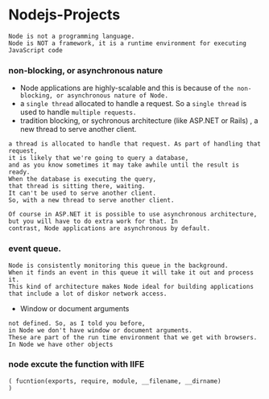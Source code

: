 # Nodejs-Projects
```
Node is not a programming language.
Node is NOT a framework, it is a runtime environment for executing JavaScript code
```
### non-blocking, or asynchronous nature
-  Node applications are highly-scalable and this is because of ```the non-blocking, or asynchronous nature of Node.```
- a ```single thread``` allocated to handle a request. So a ```single thread``` is used to handle ```multiple requests.```
- tradition blocking, or sychronous architecture (like ASP.NET or Rails) , a new thread to serve another client.
```
a thread is allocated to handle that request. As part of handling that request, 
it is likely that we're going to query a database, 
and as you know sometimes it may take awhile until the result is ready.
When the database is executing the query, 
that thread is sitting there, waiting. 
It can't be used to serve another client.
So, with a new thread to serve another client.
```
```
Of course in ASP.NET it is possible to use asynchronous architecture, 
but you will have to do extra work for that. In
contrast, Node applications are asynchronous by default.
```

### event queue. 
```
Node is consistently monitoring this queue in the background. 
When it finds an event in this queue it will take it out and process it. 
This kind of architecture makes Node ideal for building applications 
that include a lot of diskor network access.
```
- Window or document arguments
```
not defined. So, as I told you before, 
in Node we don't have window or document arguments. 
These are part of the run time environment that we get with browsers. 
In Node we have other objects
```
### node excute the function with IIFE
```
( fucntion(exports, require, module, __filename, __dirname)
)
```

